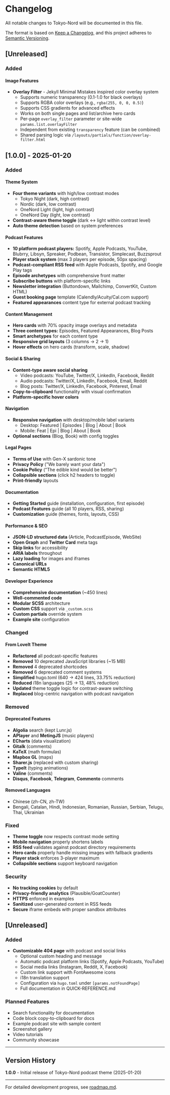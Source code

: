 # Changelog

All notable changes to Tokyo-Nord will be documented in this file.

The format is based on [Keep a Changelog](https://keepachangelog.com/en/1.0.0/),
and this project adheres to [Semantic Versioning](https://semver.org/spec/v2.0.0.html).

## [Unreleased]

### Added

#### Image Features
- **Overlay Filter** - Jekyll Minimal Mistakes inspired color overlay system
  - Supports numeric transparency (0.1-1.0 for black overlays)
  - Supports RGBA color overlays (e.g., `rgba(255, 0, 0, 0.5)`)
  - Supports CSS gradients for advanced effects
  - Works on both single pages and list/archive hero cards
  - Per-page `overlay_filter` parameter or site-wide `params.list.overlayFilter`
  - Independent from existing `transparency` feature (can be combined)
  - Shared parsing logic via `/layouts/partials/function/overlay-filter.html`

## [1.0.0] - 2025-01-20

### Added

#### Theme System
- **Four theme variants** with high/low contrast modes
  - Tokyo Night (dark, high contrast)
  - Nordic (dark, low contrast)
  - OneNord Light (light, high contrast)
  - OneNord Day (light, low contrast)
- **Contrast-aware theme toggle** (dark ↔ light within contrast level)
- **Auto theme detection** based on system preferences

#### Podcast Features
- **10 platform podcast players:** Spotify, Apple Podcasts, YouTube, Blubrry, Libsyn, Spreaker, Podbean, Transistor, Simplecast, Buzzsprout
- **Player stack system** (max 3 players per episode, 50px spacing)
- **Podcast-compliant RSS feed** with Apple Podcasts, Spotify, and Google Play tags
- **Episode archetypes** with comprehensive front matter
- **Subscribe buttons** with platform-specific links
- **Newsletter integration** (Buttondown, Mailchimp, ConvertKit, Custom HTML)
- **Guest booking page** template (Calendly/Acuity/Cal.com support)
- **Featured appearances** content type for external podcast tracking

#### Content Management
- **Hero cards** with 70% opacity image overlays and metadata
- **Three content types:** Episodes, Featured Appearances, Blog Posts
- **Smart archetypes** for each content type
- **Responsive grid layouts** (3 columns → 2 → 1)
- **Hover effects** on hero cards (transform, scale, shadow)

#### Social & Sharing
- **Content-type aware social sharing**
  - Video podcasts: YouTube, Twitter/X, LinkedIn, Facebook, Reddit
  - Audio podcasts: Twitter/X, LinkedIn, Facebook, Email, Reddit
  - Blog posts: Twitter/X, LinkedIn, Facebook, Pinterest, Email
- **Copy-to-clipboard** functionality with visual confirmation
- **Platform-specific hover colors**

#### Navigation
- **Responsive navigation** with desktop/mobile label variants
  - Desktop: Featured | Episodes | Blog | About | Book
  - Mobile: Feat | Epi | Blog | About | Book
- **Optional sections** (Blog, Book) with config toggles

#### Legal Pages
- **Terms of Use** with Gen-X sardonic tone
- **Privacy Policy** ("We barely want your data")
- **Cookie Policy** ("The edible kind would be better")
- **Collapsible sections** (click h2 headers to toggle)
- **Print-friendly** layouts

#### Documentation
- **Getting Started** guide (installation, configuration, first episode)
- **Podcast Features** guide (all 10 players, RSS, sharing)
- **Customization** guide (themes, fonts, layouts, CSS)

#### Performance & SEO
- **JSON-LD structured data** (Article, PodcastEpisode, WebSite)
- **Open Graph** and **Twitter Card** meta tags
- **Skip links** for accessibility
- **ARIA labels** throughout
- **Lazy loading** for images and iframes
- **Canonical URLs**
- **Semantic HTML5**

#### Developer Experience
- **Comprehensive documentation** (~450 lines)
- **Well-commented code**
- **Modular SCSS** architecture
- **Custom CSS** support via `_custom.scss`
- **Custom partials** override system
- **Example site** configuration

### Changed

#### From LoveIt Theme
- **Refactored** all podcast-specific features
- **Removed** 10 deprecated JavaScript libraries (~15 MB)
- **Removed** 4 deprecated shortcodes
- **Removed** 6 deprecated comment systems
- **Simplified** hugo.toml (640 → 424 lines, 33.75% reduction)
- **Reduced** i18n languages (25 → 13, 48% reduction)
- **Updated** theme toggle logic for contrast-aware switching
- **Replaced** blog-centric navigation with podcast navigation

### Removed

#### Deprecated Features
- **Algolia** search (kept Lunr.js)
- **APlayer** and **MetingJS** (music players)
- **ECharts** (data visualization)
- **Gitalk** (comments)
- **KaTeX** (math formulas)
- **Mapbox GL** (maps)
- **Sharer.js** (replaced with custom sharing)
- **TypeIt** (typing animations)
- **Valine** (comments)
- **Disqus**, **Facebook**, **Telegram**, **Commento** comments

#### Removed Languages
- Chinese (zh-CN, zh-TW)
- Bengali, Catalan, Hindi, Indonesian, Romanian, Russian, Serbian, Telugu, Thai, Ukrainian

### Fixed
- **Theme toggle** now respects contrast mode setting
- **Mobile navigation** properly shortens labels
- **RSS feed** validates against podcast directory requirements
- **Hero cards** properly handle missing images with fallback gradients
- **Player stack** enforces 3-player maximum
- **Collapsible sections** support keyboard navigation

### Security
- **No tracking cookies** by default
- **Privacy-friendly analytics** (Plausible/GoatCounter)
- **HTTPS** enforced in examples
- **Sanitized** user-generated content in RSS feeds
- **Secure** iframe embeds with proper sandbox attributes

## [Unreleased]

### Added
- **Customizable 404 page** with podcast and social links
  - Optional custom heading and message
  - Automatic podcast platform links (Spotify, Apple Podcasts, YouTube)
  - Social media links (Instagram, Reddit, X, Facebook)
  - Custom link support with FontAwesome icons
  - i18n translation support
  - Configuration via `hugo.toml` under `[params.notFoundPage]`
  - Full documentation in QUICK-REFERENCE.md

### Planned Features
- Search functionality for documentation
- Code block copy-to-clipboard for docs
- Example podcast site with sample content
- Screenshot gallery
- Video tutorials
- Community showcase

---

## Version History

**1.0.0** - Initial release of Tokyo-Nord podcast theme (2025-01-20)

---

For detailed development progress, see [roadmap.md](roadmap.md).
